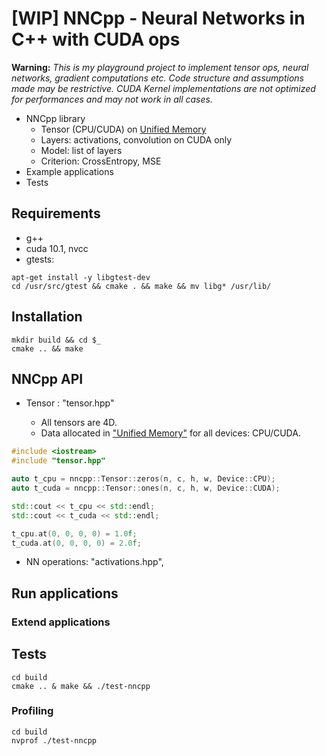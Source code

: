 # [WIP] NNCpp - Neural Networks in C++ with CUDA ops

**Warning:** _This is my playground project to implement tensor ops, neural networks, gradient computations etc._
_Code structure and assumptions made may be restrictive. CUDA Kernel implementations are not optimized for performances_
_and may not work in all cases._


- NNCpp library
  - Tensor (CPU/CUDA) on [Unified Memory](https://docs.nvidia.com/cuda/cuda-c-programming-guide/index.html#um-unified-memory-programming-hd)
  - Layers: activations, convolution on CUDA only
  - Model: list of layers
  - Criterion: CrossEntropy, MSE
- Example applications
- Tests

## Requirements

- g++
- cuda 10.1, nvcc
- gtests:
```
apt-get install -y libgtest-dev
cd /usr/src/gtest && cmake . && make && mv libg* /usr/lib/
```

## Installation

```
mkdir build && cd $_
cmake .. && make
```

## NNCpp API

- Tensor : "tensor.hpp"

  - All tensors are 4D. 
  - Data allocated in ["Unified Memory"](https://docs.nvidia.com/cuda/cuda-c-programming-guide/index.html#um-unified-memory-programming-hd) for all devices: CPU/CUDA.


```c++
#include <iostream>
#include "tensor.hpp"

auto t_cpu = nncpp::Tensor::zeros(n, c, h, w, Device::CPU);
auto t_cuda = nncpp::Tensor::ones(n, c, h, w, Device::CUDA);

std::cout << t_cpu << std::endl;
std::cout << t_cuda << std::endl;

t_cpu.at(0, 0, 0, 0) = 1.0f;
t_cuda.at(0, 0, 0, 0) = 2.0f;
```

- NN operations: "activations.hpp", 

## Run applications



### Extend applications 


## Tests
```
cd build
cmake .. & make && ./test-nncpp
```

### Profiling 

```
cd build
nvprof ./test-nncpp
```